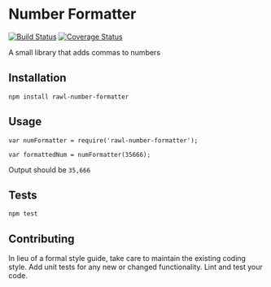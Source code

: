 Number Formatter
=========
[![Build Status](https://travis-ci.org/rauloojs/number-formatter.svg?branch=master)](https://travis-ci.org/rauloojs/number-formatter)
[![Coverage Status](https://coveralls.io/repos/github/rauloojs/number-formatter/badge.svg?branch=master)](https://coveralls.io/github/rauloojs/number-formatter?branch=master)

A small library that adds commas to numbers

## Installation

  `npm install rawl-number-formatter`

## Usage

    var numFormatter = require('rawl-number-formatter');

    var formattedNum = numFormatter(35666);


  Output should be `35,666`


## Tests

  `npm test`

## Contributing

In lieu of a formal style guide, take care to maintain the existing coding style. Add unit tests for any new or changed functionality. Lint and test your code.
